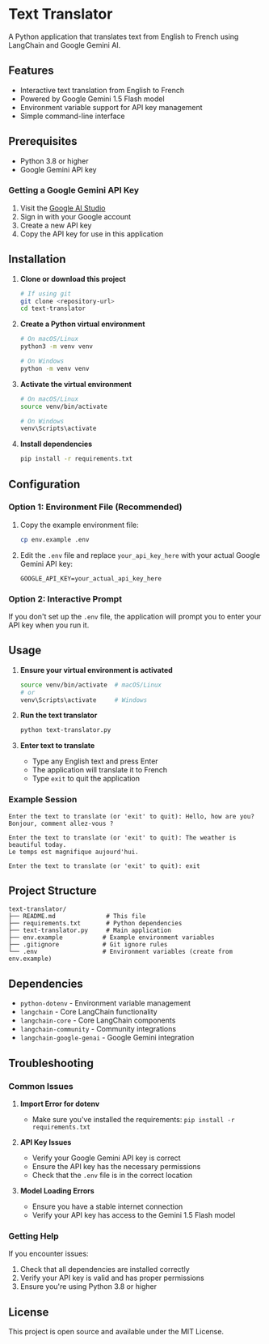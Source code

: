 # Text Translator

A Python application that translates text from English to French using LangChain and Google Gemini AI.

## Features

- Interactive text translation from English to French
- Powered by Google Gemini 1.5 Flash model
- Environment variable support for API key management
- Simple command-line interface

## Prerequisites

- Python 3.8 or higher
- Google Gemini API key

### Getting a Google Gemini API Key

1. Visit the [Google AI Studio](https://makersuite.google.com/app/apikey)
2. Sign in with your Google account
3. Create a new API key
4. Copy the API key for use in this application

## Installation

1. **Clone or download this project**
   ```bash
   # If using git
   git clone <repository-url>
   cd text-translator
   ```

2. **Create a Python virtual environment**
   ```bash
   # On macOS/Linux
   python3 -m venv venv
   
   # On Windows
   python -m venv venv
   ```

3. **Activate the virtual environment**
   ```bash
   # On macOS/Linux
   source venv/bin/activate
   
   # On Windows
   venv\Scripts\activate
   ```

4. **Install dependencies**
   ```bash
   pip install -r requirements.txt
   ```

## Configuration

### Option 1: Environment File (Recommended)

1. Copy the example environment file:
   ```bash
   cp env.example .env
   ```

2. Edit the `.env` file and replace `your_api_key_here` with your actual Google Gemini API key:
   ```
   GOOGLE_API_KEY=your_actual_api_key_here
   ```

### Option 2: Interactive Prompt

If you don't set up the `.env` file, the application will prompt you to enter your API key when you run it.

## Usage

1. **Ensure your virtual environment is activated**
   ```bash
   source venv/bin/activate  # macOS/Linux
   # or
   venv\Scripts\activate     # Windows
   ```

2. **Run the text translator**
   ```bash
   python text-translator.py
   ```

3. **Enter text to translate**
   - Type any English text and press Enter
   - The application will translate it to French
   - Type `exit` to quit the application

### Example Session

```
Enter the text to translate (or 'exit' to quit): Hello, how are you?
Bonjour, comment allez-vous ?

Enter the text to translate (or 'exit' to quit): The weather is beautiful today.
Le temps est magnifique aujourd'hui.

Enter the text to translate (or 'exit' to quit): exit
```

## Project Structure

```
text-translator/
├── README.md              # This file
├── requirements.txt       # Python dependencies
├── text-translator.py     # Main application
├── env.example           # Example environment variables
├── .gitignore            # Git ignore rules
└── .env                  # Environment variables (create from env.example)
```

## Dependencies

- `python-dotenv` - Environment variable management
- `langchain` - Core LangChain functionality
- `langchain-core` - Core LangChain components
- `langchain-community` - Community integrations
- `langchain-google-genai` - Google Gemini integration

## Troubleshooting

### Common Issues

1. **Import Error for dotenv**
   - Make sure you've installed the requirements: `pip install -r requirements.txt`

2. **API Key Issues**
   - Verify your Google Gemini API key is correct
   - Ensure the API key has the necessary permissions
   - Check that the `.env` file is in the correct location

3. **Model Loading Errors**
   - Ensure you have a stable internet connection
   - Verify your API key has access to the Gemini 1.5 Flash model

### Getting Help

If you encounter issues:
1. Check that all dependencies are installed correctly
2. Verify your API key is valid and has proper permissions
3. Ensure you're using Python 3.8 or higher

## License

This project is open source and available under the MIT License. 